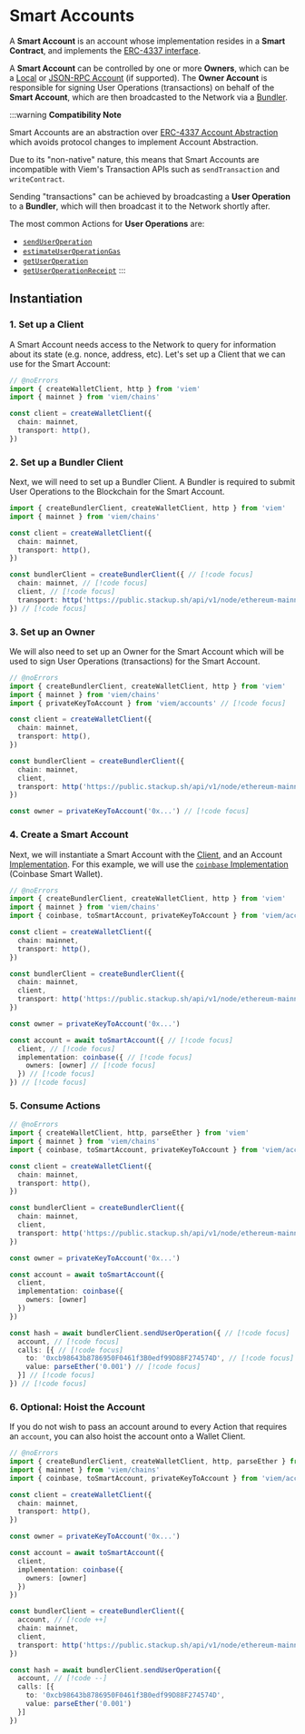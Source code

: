 # Smart Accounts

A **Smart Account** is an account whose implementation resides in a **Smart Contract**, and implements the [ERC-4337 interface](https://eips.ethereum.org/EIPS/eip-4337#account-contract-interface). 

A **Smart Account** can be controlled by one or more **Owners**, which can be a [Local](/docs/accounts/local) or [JSON-RPC Account](/docs/accounts/jsonRpc) (if supported). The **Owner Account** is responsible for signing User Operations (transactions) on behalf of the **Smart Account**, which are then broadcasted to the Network via a [Bundler](https://eips.ethereum.org/EIPS/eip-4337#bundling).

:::warning
**Compatibility Note**

Smart Accounts are an abstraction over [ERC-4337 Account Abstraction](https://eips.ethereum.org/EIPS/eip-4337) which avoids protocol changes to implement Account Abstraction. 

Due to its "non-native" nature, this means that Smart Accounts are incompatible with Viem's Transaction APIs such as `sendTransaction` and `writeContract`.

Sending "transactions" can be achieved by broadcasting a **User Operation** to a **Bundler**, which will then broadcast it to the Network shortly after.

The most common Actions for **User Operations** are:

- [`sendUserOperation`](/docs/actions/bundler/sendUserOperation)
- [`estimateUserOperationGas`](/docs/actions/bundler/estimateUserOperationGas)
- [`getUserOperation`](/docs/actions/bundler/getUserOperation)
- [`getUserOperationReceipt`](/docs/actions/bundler/getUserOperationReceipt)
:::

## Instantiation

### 1. Set up a Client

A Smart Account needs access to the Network to query for information about its state (e.g. nonce, address, etc). Let's set up a Client that we can use for the Smart Account:

```ts twoslash
// @noErrors
import { createWalletClient, http } from 'viem'
import { mainnet } from 'viem/chains'

const client = createWalletClient({
  chain: mainnet,
  transport: http(),
})
```

### 2. Set up a Bundler Client

Next, we will need to set up a Bundler Client. A Bundler is required to submit User Operations to the Blockchain for the Smart Account.

```ts twoslash
import { createBundlerClient, createWalletClient, http } from 'viem'
import { mainnet } from 'viem/chains'

const client = createWalletClient({
  chain: mainnet,
  transport: http(),
})

const bundlerClient = createBundlerClient({ // [!code focus]
  chain: mainnet, // [!code focus]
  client, // [!code focus]
  transport: http('https://public.stackup.sh/api/v1/node/ethereum-mainnet'), // [!code focus]
}) // [!code focus]
```

### 3. Set up an Owner

We will also need to set up an Owner for the Smart Account which will be used to sign User Operations (transactions) for the Smart Account.

```ts twoslash 
// @noErrors
import { createBundlerClient, createWalletClient, http } from 'viem'
import { mainnet } from 'viem/chains'
import { privateKeyToAccount } from 'viem/accounts' // [!code focus]

const client = createWalletClient({
  chain: mainnet,
  transport: http(),
})

const bundlerClient = createBundlerClient({
  chain: mainnet,
  client,
  transport: http('https://public.stackup.sh/api/v1/node/ethereum-mainnet'),
})

const owner = privateKeyToAccount('0x...') // [!code focus]
```

### 4. Create a Smart Account

Next, we will instantiate a Smart Account with the [Client](/docs/clients/intro), and an Account [Implementation](/docs/accounts/smart/toSmartAccount#implementation). For this example, we will use the [`coinbase` Implementation](/docs/accounts/smart/coinbase) (Coinbase Smart Wallet).

```ts twoslash
// @noErrors
import { createBundlerClient, createWalletClient, http } from 'viem'
import { mainnet } from 'viem/chains'
import { coinbase, toSmartAccount, privateKeyToAccount } from 'viem/accounts' // [!code focus]

const client = createWalletClient({
  chain: mainnet,
  transport: http(),
})

const bundlerClient = createBundlerClient({
  chain: mainnet,
  client,
  transport: http('https://public.stackup.sh/api/v1/node/ethereum-mainnet'),
})

const owner = privateKeyToAccount('0x...')

const account = await toSmartAccount({ // [!code focus]
  client, // [!code focus]
  implementation: coinbase({ // [!code focus]
    owners: [owner] // [!code focus]
  }) // [!code focus]
}) // [!code focus]
```

### 5. Consume Actions

```ts twoslash
// @noErrors
import { createWalletClient, http, parseEther } from 'viem'
import { mainnet } from 'viem/chains'
import { coinbase, toSmartAccount, privateKeyToAccount } from 'viem/accounts' 

const client = createWalletClient({
  chain: mainnet,
  transport: http(),
})

const bundlerClient = createBundlerClient({
  chain: mainnet,
  client,
  transport: http('https://public.stackup.sh/api/v1/node/ethereum-mainnet'),
})

const owner = privateKeyToAccount('0x...')

const account = await toSmartAccount({ 
  client, 
  implementation: coinbase({ 
    owners: [owner]
  }) 
}) 

const hash = await bundlerClient.sendUserOperation({ // [!code focus]
  account, // [!code focus]
  calls: [{ // [!code focus]
    to: '0xcb98643b8786950F0461f3B0edf99D88F274574D', // [!code focus]
    value: parseEther('0.001') // [!code focus]
  }] // [!code focus]
}) // [!code focus]
```

### 6. Optional: Hoist the Account

If you do not wish to pass an account around to every Action that requires an `account`, you can also hoist the account onto a Wallet Client.

```ts twoslash 
// @noErrors
import { createBundlerClient, createWalletClient, http, parseEther } from 'viem'
import { mainnet } from 'viem/chains'
import { coinbase, toSmartAccount, privateKeyToAccount } from 'viem/accounts' 

const client = createWalletClient({
  chain: mainnet,
  transport: http(),
})

const owner = privateKeyToAccount('0x...')

const account = await toSmartAccount({ 
  client, 
  implementation: coinbase({ 
    owners: [owner]
  }) 
}) 

const bundlerClient = createBundlerClient({
  account, // [!code ++]
  chain: mainnet,
  client,
  transport: http('https://public.stackup.sh/api/v1/node/ethereum-mainnet'),
})

const hash = await bundlerClient.sendUserOperation({
  account, // [!code --]
  calls: [{
    to: '0xcb98643b8786950F0461f3B0edf99D88F274574D',
    value: parseEther('0.001')
  }]
})
```